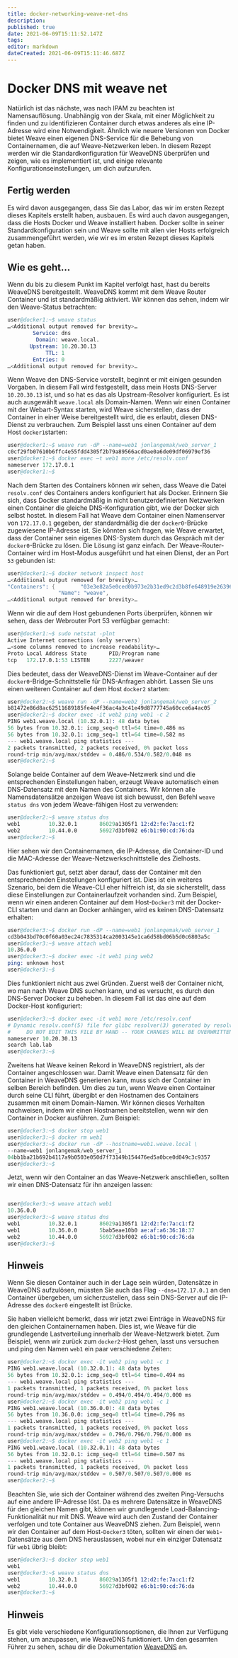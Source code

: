 ```yaml
---
title: docker-networking-weave-net-dns
description: 
published: true
date: 2021-06-09T15:11:52.147Z
tags: 
editor: markdown
dateCreated: 2021-06-09T15:11:46.687Z
---
```


# Docker DNS mit weave net

Natürlich ist das nächste, was nach IPAM zu beachten ist Namensauflösung. Unabhängig von der Skala, mit einer Möglichkeit zu finden und zu identifizieren Container durch etwas anderes als eine IP-Adresse wird eine Notwendigkeit. Ähnlich wie neuere Versionen von Docker bietet Weave einen eigenen DNS-Service für die Behebung von Containernamen, die auf Weave-Netzwerken leben. In diesem Rezept werden wir die Standardkonfiguration für WeaveDNS überprüfen und zeigen, wie es implementiert ist, und einige relevante Konfigurationseinstellungen, um dich aufzurufen.

## Fertig werden

Es wird davon ausgegangen, dass Sie das Labor, das wir im ersten Rezept dieses Kapitels erstellt haben, ausbauen. Es wird auch davon ausgegangen, dass die Hosts Docker und Weave installiert haben. Docker sollte in seiner Standardkonfiguration sein und Weave sollte mit allen vier Hosts erfolgreich zusammengeführt werden, wie wir es im ersten Rezept dieses Kapitels getan haben.

## Wie es geht…

Wenn du bis zu diesem Punkt im Kapitel verfolgt hast, hast du bereits WeaveDNS bereitgestellt. WeaveDNS kommt mit dem Weave Router Container und ist standardmäßig aktiviert. Wir können das sehen, indem wir den Weave-Status betrachten:

```s
user@docker1:~$ weave status
…<Additional output removed for brevity>…
        Service: dns
         Domain: weave.local.
       Upstream: 10.20.30.13
            TTL: 1
        Entries: 0
…<Additional output removed for brevity>…
```

Wenn Weave den DNS-Service vorstellt, beginnt er mit einigen gesunden Vorgaben. In diesem Fall wird festgestellt, dass mein Hosts DNS-Server `10.20.30.13` ist, und so hat es das als Upstream-Resolver konfiguriert. Es ist auch ausgewählt `weave.local` als Domain-Namen. Wenn wir einen Container mit der Webart-Syntax starten, wird Weave sicherstellen, dass der Container in einer Weise bereitgestellt wird, die es erlaubt, diesen DNS-Dienst zu verbrauchen. Zum Beispiel lasst uns einen Container auf dem Host `docker1`starten:

```s
user@docker1:~$ weave run -dP --name=web1 jonlangemak/web_server_1
c0cf29fb07610b6ffc4e55fdd4305f2b79a89566acd0ae0a6de09df06979ef36
user@docker1:~$ docker exec –t web1 more /etc/resolv.conf
nameserver 172.17.0.1
user@docker1:~$
```

Nach dem Starten des Containers können wir sehen, dass Weave die Datei `resolv.conf` des Containers anders konfiguriert hat als Docker. Erinnern Sie sich, dass Docker standardmäßig in nicht benutzerdefinierten Netzwerken einen Container die gleiche DNS-Konfiguration gibt, wie der Docker sich selbst hostet. In diesem Fall hat Weave dem Container einen Namenserver von `172.17.0.1` gegeben, der standardmäßig die der `docker0`-Brücke zugewiesene IP-Adresse ist. Sie könnten sich fragen, wie Weave erwartet, dass der Container sein eigenes DNS-System durch das Gespräch mit der `docker0`-Brücke zu lösen. Die Lösung ist ganz einfach. Der Weave-Router-Container wird im Host-Modus ausgeführt und hat einen Dienst, der an Port `53` gebunden ist:

```s
user@docker1:~$ docker network inspect host
…<Additional output removed for brevity>… 
"Containers": {        "03e3e82a5e0ced0b973e2b31ed9c2d3b8fe648919e263965d61ee7c425d9627c": {
                "Name": "weave",
…<Additional output removed for brevity>…
```

Wenn wir die auf dem Host gebundenen Ports überprüfen, können wir sehen, dass der Webrouter Port 53 verfügbar gemacht:

```s
user@docker1:~$ sudo netstat -plnt
Active Internet connections (only servers)
…<some columns removed to increase readability>…
Proto Local Address State       PID/Program name
tcp   172.17.0.1:53 LISTEN      2227/weaver
```

Dies bedeutet, dass der WeaveDNS-Dienst im Weave-Container auf der `docker0`-Bridge-Schnittstelle für DNS-Anfragen abhört. Lassen Sie uns einen weiteren Container auf dem Host `docker2` starten:

```s
user@docker2:~$ weave run -dP --name=web2 jonlangemak/web_server_2
b81472e86d8ac62511689185fe4e4f36ac4a3c41e49d8777745a60cce6a4ac05
user@docker2:~$ docker exec -it web2 ping web1 -c 2
PING web1.weave.local (10.32.0.1): 48 data bytes
56 bytes from 10.32.0.1: icmp_seq=0 ttl=64 time=0.486 ms
56 bytes from 10.32.0.1: icmp_seq=1 ttl=64 time=0.582 ms
--- web1.weave.local ping statistics ---
2 packets transmitted, 2 packets received, 0% packet loss
round-trip min/avg/max/stddev = 0.486/0.534/0.582/0.048 ms
user@docker2:~$
```

Solange beide Container auf dem Weave-Netzwerk sind und die entsprechenden Einstellungen haben, erzeugt Weave automatisch einen DNS-Datensatz mit dem Namen des Containers. Wir können alle Namensdatensätze anzeigen Weave ist sich bewusst, den Befehl `weave status dns` von jedem Weave-fähigen Host zu verwenden:

```s
user@docker2:~$ weave status dns
web1         10.32.0.1       86029a1305f1 12:d2:fe:7a:c1:f2
web2         10.44.0.0       56927d3bf002 e6:b1:90:cd:76:da
user@docker2:~$
```

Hier sehen wir den Containernamen, die IP-Adresse, die Container-ID und die MAC-Adresse der Weave-Netzwerkschnittstelle des Zielhosts.

Das funktioniert gut, setzt aber darauf, dass der Container mit den entsprechenden Einstellungen konfiguriert ist. Dies ist ein weiteres Szenario, bei dem die Weave-CLI eher hilfreich ist, da sie sicherstellt, dass diese Einstellungen zur Containerlaufzeit vorhanden sind. Zum Beispiel, wenn wir einen anderen Container auf dem Host-`Docker3` mit der Docker-CLI starten und dann an Docker anhängen, wird es keinen DNS-Datensatz erhalten:

```s
user@docker3:~$ docker run -dP --name=web1 jonlangemak/web_server_1
cd3b043bd70c0f60a03ec24c7835314ca2003145e1ca6d58bd06b5d0c6803a5c
user@docker3:~$ weave attach web1
10.36.0.0
user@docker3:~$ docker exec -it web1 ping web2
ping: unknown host
user@docker3:~$
```

Dies funktioniert nicht aus zwei Gründen. Zuerst weiß der Container nicht, wo man nach Weave DNS suchen kann, und es versucht, es durch den DNS-Server Docker zu beheben. In diesem Fall ist das eine auf dem Docker-Host konfiguriert:

```s
user@docker3:~$ docker exec -it web1 more /etc/resolv.conf
# Dynamic resolv.conf(5) file for glibc resolver(3) generated by resolvconf(8)
#     DO NOT EDIT THIS FILE BY HAND -- YOUR CHANGES WILL BE OVERWRITTEN
nameserver 10.20.30.13
search lab.lab
user@docker3:~$
```

Zweitens hat Weave keinen Rekord in WeaveDNS registriert, als der Container angeschlossen war. Damit Weave einen Datensatz für den Container in WeaveDNS generieren kann, muss sich der Container im selben Bereich befinden. Um dies zu tun, wenn Weave einen Container durch seine CLI führt, übergibt er den Hostnamen des Containers zusammen mit einem Domain-Namen. Wir können dieses Verhalten nachweisen, indem wir einen Hostnamen bereitstellen, wenn wir den Container in Docker ausführen. Zum Beispiel:

```s
user@docker3:~$ docker stop web1
user@docker3:~$ docker rm web1
user@docker3:~$ docker run -dP --hostname=web1.weave.local \
--name=web1 jonlangemak/web_server_1
04bb1ba21b692b4117a9b0503e050d7f73149b154476ed5a0bce0d049c3c9357
user@docker3:~$
```

Jetzt, wenn wir den Container an das Weave-Netzwerk anschließen, sollten wir einen DNS-Datensatz für ihn anzeigen lassen:

```s

user@docker3:~$ weave attach web1
10.36.0.0
user@docker3:~$ weave status dns
web1         10.32.0.1       86029a1305f1 12:d2:fe:7a:c1:f2
web1         10.36.0.0       5bab5eae10b0 ae:af:a6:36:18:37
web2         10.44.0.0       56927d3bf002 e6:b1:90:cd:76:da
user@docker3:~$
```

## Hinweis

Wenn Sie diesen Container auch in der Lage sein würden, Datensätze in WeaveDNS aufzulösen, müssten Sie auch das Flag `--dns=172.17.0.1` an den Container übergeben, um sicherzustellen, dass sein DNS-Server auf die IP-Adresse des `docker0` eingestellt ist Brücke.

Sie haben vielleicht bemerkt, dass wir jetzt zwei Einträge in WeaveDNS für den gleichen Containernamen haben. Dies ist, wie Weave für die grundlegende Lastverteilung innerhalb der Weave-Netzwerk bietet. Zum Beispiel, wenn wir zurück zum `docker2`-Host gehen, lasst uns versuchen und ping den Namen `web1` ein paar verschiedene Zeiten:

```s
user@docker2:~$ docker exec -it web2 ping web1 -c 1
PING web1.weave.local (10.32.0.1): 48 data bytes
56 bytes from 10.32.0.1: icmp_seq=0 ttl=64 time=0.494 ms
--- web1.weave.local ping statistics ---
1 packets transmitted, 1 packets received, 0% packet loss
round-trip min/avg/max/stddev = 0.494/0.494/0.494/0.000 ms
user@docker2:~$ docker exec -it web2 ping web1 -c 1
PING web1.weave.local (10.36.0.0): 48 data bytes
56 bytes from 10.36.0.0: icmp_seq=0 ttl=64 time=0.796 ms
--- web1.weave.local ping statistics ---
1 packets transmitted, 1 packets received, 0% packet loss
round-trip min/avg/max/stddev = 0.796/0.796/0.796/0.000 ms
user@docker2:~$ docker exec -it web2 ping web1 -c 1
PING web1.weave.local (10.32.0.1): 48 data bytes
56 bytes from 10.32.0.1: icmp_seq=0 ttl=64 time=0.507 ms
--- web1.weave.local ping statistics ---
1 packets transmitted, 1 packets received, 0% packet loss
round-trip min/avg/max/stddev = 0.507/0.507/0.507/0.000 ms
user@docker2:~$
```

Beachten Sie, wie sich der Container während des zweiten Ping-Versuchs auf eine andere IP-Adresse löst. Da es mehrere Datensätze in WeaveDNS für den gleichen Namen gibt, können wir grundlegende Load-Balancing-Funktionalität nur mit DNS. Weave wird auch den Zustand der Container verfolgen und tote Container aus WeaveDNS ziehen. Zum Beispiel, wenn wir den Container auf dem Host-`Docker3` töten, sollten wir einen der `Web1`-Datensätze aus dem DNS herauslassen, wobei nur ein einziger Datensatz für `web1` übrig bleibt:

```s
user@docker3:~$ docker stop web1
web1
user@docker3:~$ weave status dns
web1         10.32.0.1       86029a1305f1 12:d2:fe:7a:c1:f2
web2         10.44.0.0       56927d3bf002 e6:b1:90:cd:76:da
user@docker3:~$
```

## Hinweis

Es gibt viele verschiedene Konfigurationsoptionen, die Ihnen zur Verfügung stehen, um anzupassen, wie WeaveDNS funktioniert. Um den gesamten Führer zu sehen, schau dir die Dokumentation [WeaveDNS](https://www.weave.works/docs/net/latest/weavedns/) an.
